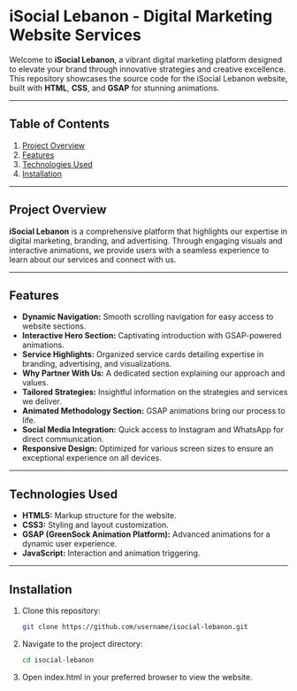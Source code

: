# iSocial Lebanon - Digital Marketing Website Services

Welcome to **iSocial Lebanon**, a vibrant digital marketing platform designed to elevate your brand through innovative strategies and creative excellence. This repository showcases the source code for the iSocial Lebanon website, built with **HTML**, **CSS**, and **GSAP** for stunning animations.

---

## Table of Contents

1. [Project Overview](#project-overview)
2. [Features](#features)
3. [Technologies Used](#technologies-used)
4. [Installation](#installation)

---

## Project Overview

**iSocial Lebanon** is a comprehensive platform that highlights our expertise in digital marketing, branding, and advertising. Through engaging visuals and interactive animations, we provide users with a seamless experience to learn about our services and connect with us.

---

## Features

- **Dynamic Navigation:** Smooth scrolling navigation for easy access to website sections.
- **Interactive Hero Section:** Captivating introduction with GSAP-powered animations.
- **Service Highlights:** Organized service cards detailing expertise in branding, advertising, and visualizations.
- **Why Partner With Us:** A dedicated section explaining our approach and values.
- **Tailored Strategies:** Insightful information on the strategies and services we deliver.
- **Animated Methodology Section:** GSAP animations bring our process to life.
- **Social Media Integration:** Quick access to Instagram and WhatsApp for direct communication.
- **Responsive Design:** Optimized for various screen sizes to ensure an exceptional experience on all devices.

---

## Technologies Used

- **HTML5:** Markup structure for the website.
- **CSS3:** Styling and layout customization.
- **GSAP (GreenSock Animation Platform):** Advanced animations for a dynamic user experience.
- **JavaScript:** Interaction and animation triggering.

---

## Installation

1. Clone this repository:
   ```bash
   git clone https://github.com/username/isocial-lebanon.git

2. Navigate to the project directory:
     ```bash
     cd isocial-lebanon
      ```
3. Open index.html in your preferred browser to view the website.


